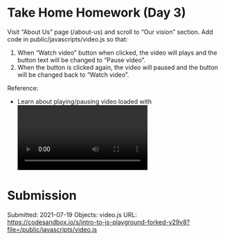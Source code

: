 # Take Home Homework (Day 3)
Visit “About Us” page (/about-us) and scroll to “Our vision” section.
Add code in public/javascripts/video.js so that:
1. When “Watch video” button when clicked, the video will plays and the button text will be changed to “Pause video”.
1. When the button is clicked again, the video will paused and the button will be changed back to “Watch video”.

Reference:
- Learn about playing/pausing video loaded with <video> HTML element in this article.


# Submission
Submitted: 2021-07-19
Objects: video.js
URL: https://codesandbox.io/s/intro-to-js-playground-forked-y29v8?file=/public/javascripts/video.js

